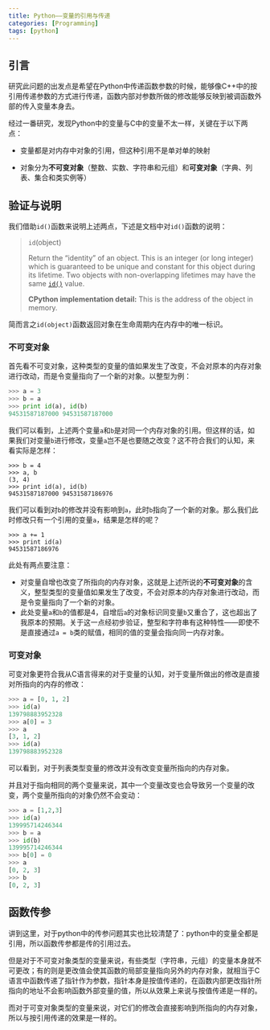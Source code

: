 ```yaml
---
title: Python——变量的引用与传递
categories: [Programming]
tags: [python]
---
```




## 引言

研究此问题的出发点是希望在Python中传递函数参数的时候，能够像C++中的按引用传递参数的方式进行传递，函数内部对参数所做的修改能够反映到被调函数外部的传入变量本身去。

经过一番研究，发现Python中的变量与C中的变量不太一样，关键在于以下两点：

- 变量都是对内存中对象的引用，但这种引用不是单对单的映射


- 对象分为**不可变对象**（整数、实数、字符串和元组）和**可变对象**（字典、列表、集合和类实例等）

## 验证与说明

我们借助`id()`函数来说明上述两点，下述是文档中对`id()`函数的说明：

> `id`(object)
>
> Return the “identity” of an object. This is an integer (or long integer) which is guaranteed to be unique and constant for this object during its lifetime. Two objects with non-overlapping lifetimes may have the same [`id()`](https://docs.python.org/2/library/functions.html#id) value.
>
> **CPython implementation detail:** This is the address of the object in memory.

简而言之`id(object)`函数返回对象在生命周期内在内存中的唯一标识。

### 不可变对象

首先看不可变对象，这种类型的变量的值如果发生了改变，不会对原本的内存对象进行改动，而是令变量指向了一个新的对象。以整型为例：

``` python
>>> a = 3
>>> b = a
>>> print id(a), id(b)
94531587187000 94531587187000
```

我们可以看到，上述两个变量`a`和`b`是对同一个内存对象的引用。但这样的话，如果我们对变量`b`进行修改，变量`a`岂不是也要随之改变？这不符合我们的认知，来看实际是怎样：

```
>>> b = 4
>>> a, b
(3, 4)
>>> print id(a), id(b)
94531587187000 94531587186976
```

我们可以看到对`b`的修改并没有影响到`a`，此时`b`指向了一个新的对象。那么我们此时修改只有一个引用的变量`a`，结果是怎样的呢？

```
>>> a += 1
>>> print id(a)
94531587186976
```

此处有两点要注意：

- 对变量自增也改变了所指向的内存对象，这就是上述所说的**不可变对象**的含义，整型类型的变量值如果发生了改变，不会对原本的内存对象进行改动，而是令变量指向了一个新的对象。
- 此处变量`a`和`b`的值都是4，自增后`a`的对象标识同变量`b`又重合了，这也超出了我原本的预期。关于这一点经初步验证，整型和字符串有这种特性——即使不是直接通过`a = b`类的赋值，相同的值的变量会指向同一内存对象。

### 可变对象

可变对象更符合我从C语言得来的对于变量的认知，对于变量所做出的修改是直接对所指向的内存的修改：

```python
>>> a = [0, 1, 2]
>>> id(a)
139798883952328
>>> a[0] = 3
>>> a
[3, 1, 2]
>>> id(a)
139798883952328
```

可以看到，对于列表类型变量的修改并没有改变变量所指向的内存对象。

并且对于指向相同的两个变量来说，其中一个变量改变也会导致另一个变量的改变，两个变量所指向的对象仍然不会变动：

``` python
>>> a = [1,2,3]
>>> id(a)
139995714246344
>>> b = a
>>> id(b)
139995714246344
>>> b[0] = 0
>>> a
[0, 2, 3]
>>> b
[0, 2, 3]
```

## 函数传参

讲到这里，对于python中的传参问题其实也比较清楚了：python中的变量全都是引用，所以函数传参都是传的引用过去。

但是对于不可变对象类型的变量来说，有些类型（字符串，元组）的变量本身就不可更改；有的则是更改值会使其函数的局部变量指向另外的内存对象，就相当于C语言中函数传递了指针作为参数，指针本身是按值传递的，在函数内部更改指针所指向的地址不会影响函数外部变量的值，所以从效果上来说与按值传递是一样的。

而对于可变对象类型的变量来说，对它们的修改会直接影响到所指向的内存对象，所以与按引用传递的效果是一样的。